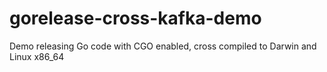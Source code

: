 # gorelease-cross-kafka-demo
Demo releasing Go code with CGO enabled, cross compiled to Darwin and Linux x86_64
